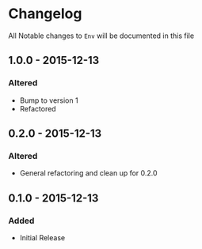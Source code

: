 # Changelog

All Notable changes to `Env` will be documented in this file

## 1.0.0 - 2015-12-13
### Altered
- Bump to version 1
- Refactored

## 0.2.0 - 2015-12-13
### Altered
- General refactoring and clean up for 0.2.0

## 0.1.0 - 2015-12-13
### Added
- Initial Release
